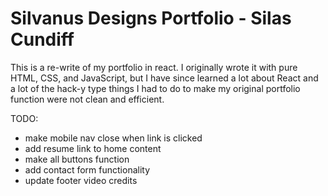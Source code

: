 # Silvanus Designs Portfolio - Silas Cundiff

This is a re-write of my portfolio in react. I originally wrote it with pure HTML, CSS, and JavaScript, but I have since learned a lot about React and a lot of the hack-y type things I had to do to make my original portfolio function were not clean and efficient.

TODO:

- make mobile nav close when link is clicked
- add resume link to home content
- make all buttons function
- add contact form functionality
- update footer video credits
